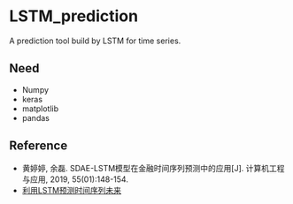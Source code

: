 # LSTM_prediction
A prediction tool build by LSTM for time series.
## Need
* Numpy
* keras
* matplotlib
* pandas
## Reference
* 黄婷婷, 余磊. SDAE-LSTM模型在金融时间序列预测中的应用[J]. 计算机工程与应用, 2019, 55(01):148-154.
* [利用LSTM预测时间序列未来](https://blog.csdn.net/hzy459176895/article/details/90512104)
